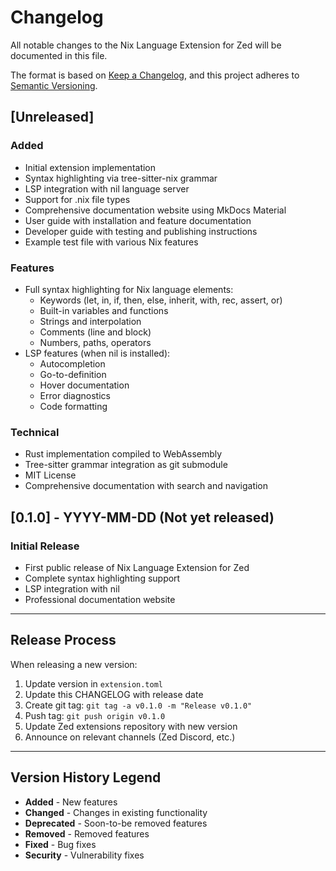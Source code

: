 # Changelog

All notable changes to the Nix Language Extension for Zed will be documented in this file.

The format is based on [Keep a Changelog](https://keepachangelog.com/en/1.0.0/),
and this project adheres to [Semantic Versioning](https://semver.org/spec/v2.0.0.html).

## [Unreleased]

### Added
- Initial extension implementation
- Syntax highlighting via tree-sitter-nix grammar
- LSP integration with nil language server
- Support for .nix file types
- Comprehensive documentation website using MkDocs Material
- User guide with installation and feature documentation
- Developer guide with testing and publishing instructions
- Example test file with various Nix features

### Features
- Full syntax highlighting for Nix language elements:
  - Keywords (let, in, if, then, else, inherit, with, rec, assert, or)
  - Built-in variables and functions
  - Strings and interpolation
  - Comments (line and block)
  - Numbers, paths, operators
- LSP features (when nil is installed):
  - Autocompletion
  - Go-to-definition
  - Hover documentation
  - Error diagnostics
  - Code formatting

### Technical
- Rust implementation compiled to WebAssembly
- Tree-sitter grammar integration as git submodule
- MIT License
- Comprehensive documentation with search and navigation

## [0.1.0] - YYYY-MM-DD (Not yet released)

### Initial Release
- First public release of Nix Language Extension for Zed
- Complete syntax highlighting support
- LSP integration with nil
- Professional documentation website

---

## Release Process

When releasing a new version:

1. Update version in `extension.toml`
2. Update this CHANGELOG with release date
3. Create git tag: `git tag -a v0.1.0 -m "Release v0.1.0"`
4. Push tag: `git push origin v0.1.0`
5. Update Zed extensions repository with new version
6. Announce on relevant channels (Zed Discord, etc.)

---

## Version History Legend

- **Added** - New features
- **Changed** - Changes in existing functionality
- **Deprecated** - Soon-to-be removed features
- **Removed** - Removed features
- **Fixed** - Bug fixes
- **Security** - Vulnerability fixes

